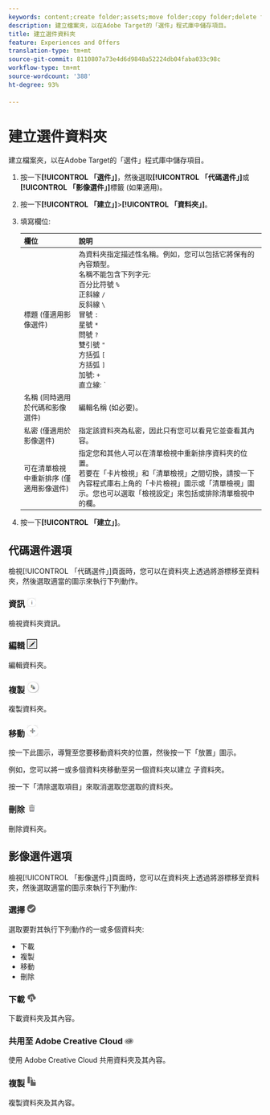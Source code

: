 ```yaml
---
keywords: content;create folder;assets;move folder;copy folder;delete folder;download folder;folder
description: 建立檔案夾，以在Adobe Target的「選件」程式庫中儲存項目。
title: 建立選件資料夾
feature: Experiences and Offers
translation-type: tm+mt
source-git-commit: 8110807a73e4d6d9848a52224db04faba033c98c
workflow-type: tm+mt
source-wordcount: '388'
ht-degree: 93%

---
```



# 建立選件資料夾

建立檔案夾，以在Adobe Target的「選件」程式庫中儲存項目。

1. 按一下&#x200B;**[!UICONTROL 「選件」]**，然後選取&#x200B;**[!UICONTROL 「代碼選件」]**&#x200B;或&#x200B;**[!UICONTROL 「影像選件」]**&#x200B;標籤 (如果適用)。
1. 按一下&#x200B;**[!UICONTROL 「建立」]**>**[!UICONTROL 「資料夾」]**。
1. 填寫欄位: 

   | 欄位 | 說明 |
   |--- |--- |
   | 標題 (僅適用影像選件) | 為資料夾指定描述性名稱。例如，您可以包括它將保有的內容類型。<br>名稱不能包含下列字元:<br>百分比符號 `%`<br>正斜線 `/`<br>反斜線 `\`<br>冒號 `:`<br>星號 `*`<br>問號 `?`<br>雙引號 `"`<br>方括弧 `[`<br>方括弧 `]`<br>加號: `+`<br>直立線: `|`<br>句號: `.`<br>數字符號: `#`<br>大括弧: `{`<br>大括弧 `}`<br>插入號 `^`<br>分號 `;`<br>您可以使用連字號 (`- `) 取代這些字元。 |
   | 名稱 (同時適用於代碼和影像選件) | 編輯名稱 (如必要)。 |
   | 私密 (僅適用於影像選件) | 指定該資料夾為私密，因此只有您可以看見它並查看其內容。 |
   | 可在清單檢視中重新排序 (僅適用影像選件) | 指定您和其他人可以在清單檢視中重新排序資料夾的位置。<br>若要在「卡片檢視」和「清單檢視」之間切換，請按一下內容程式庫右上角的「卡片檢視」圖示或「清單檢視」圖示。您也可以選取「檢視設定」來包括或排除清單檢視中的欄。 |

1. 按一下&#x200B;**[!UICONTROL 「建立」]**。

## 代碼選件選項

檢視[!UICONTROL 「代碼選件」]頁面時，您可以在資料夾上透過將游標移至資料夾，然後選取適當的圖示來執行下列動作。

### 資訊 ![](assets/icon_info.png)

檢視資料夾資訊。

### 編輯  ![](assets/icon_edit.png)

編輯資料夾。

### 複製 ![](assets/icon_copy.png)

複製資料夾。

### 移動 ![](assets/icon_move_folder.png)

按一下此圖示，導覽至您要移動資料夾的位置，然後按一下「放置」圖示。

例如，您可以將一或多個資料夾移動至另一個資料夾以建立 子資料夾。

按一下「清除選取項目」來取消選取您選取的資料夾。

### 刪除 ![](assets/icon_delete.png)

刪除資料夾。

## 影像選件選項

檢視[!UICONTROL 「影像選件」]頁面時，您可以在資料夾上透過將游標移至資料夾，然後選取適當的圖示來執行下列動作:

### 選擇 ![](assets/icon_check.png)

選取要對其執行下列動作的一或多個資料夾:

* 下載
* 複製
* 移動
* 刪除

### 下載 ![](assets/icon_download.png)

下載資料夾及其內容。

### 共用至 Adobe Creative Cloud ![](assets/icon_creative_cloud.png)

使用 Adobe Creative Cloud 共用資料夾及其內容。

### 複製 ![](assets/icon_copy_content.png)

複製資料夾及其內容。